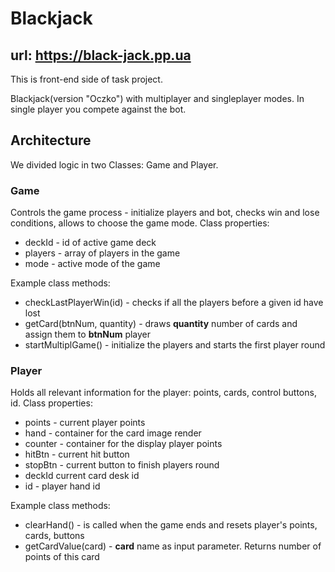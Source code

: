 # Blackjack
## url: https://black-jack.pp.ua
This is front-end side of task project.

Blackjack(version "Oczko") with multiplayer and singleplayer modes.
In single player you compete against the bot.

## Architecture
We divided logic in two Classes: Game and Player.
### Game 
Controls the game process - initialize players and bot, checks win and lose conditions, allows to choose the game mode.
Class properties: 
<ul>
    <li>deckId - id of active game deck</li>
    <li>players - array of players in the game</li>
    <li>mode - active mode of the game</li>
</ul>
Example class methods:
<ul>
    <li>checkLastPlayerWin(id) - checks if all the players before a given id have lost</li>
    <li>getCard(btnNum, quantity) - draws <b>quantity</b> number of cards and assign them to <b>btnNum</b> player</li>
    <li>startMultiplGame() - initialize the players and starts the first player round</li>
</ul>

### Player 
Holds all relevant information for the player: points, cards, control buttons, id.
Class properties: 
<ul>
    <li>points - current player points</li>
    <li>hand - container for the card image render</li>
    <li>counter - container for the display player points</li>
    <li>hitBtn - current hit button</li>
    <li>stopBtn - current button to finish players round</li>
    <li>deckId current card desk id</li>
    <li>id - player hand id</li>
</ul>
Example class methods:
<ul>
    <li>clearHand() - is called when the game ends and resets player's points, cards, buttons</li>
    <li>getCardValue(card) - <b>card</b> name as input parameter. Returns number of points of this card</li>
</ul>


